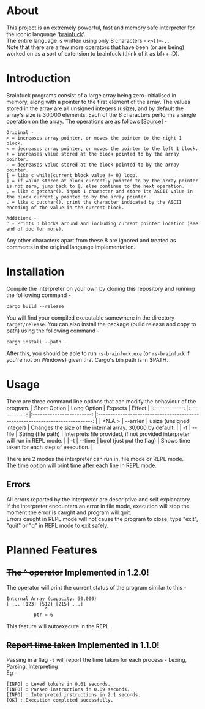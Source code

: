 # About

This project is an extremely powerful, fast and memory safe interpreter for the iconic language '[brainfuck](https://esolangs.org/wiki/Brainfuck)'.  
The entire language is written using only 8 characters - `<>[]+-,.`  
Note that there are a few more operators that have been (or are being) worked on as a sort of extension to brainfuck (think of it as bf++ :D).

# Introduction

Brainfuck programs consist of a large array being zero-initialised in memory, along with a pointer to the first element of the array. The values stored in the array are all unsigned integers (usize), and by default the array's size is 30,000 elements.
Each of the 8 characters performs a single operation on the array.
The operations are as follows [[Source]](https://gist.github.com/roachhd/dce54bec8ba55fb17d3a) -

```brainfuck
Original -
> = increases array pointer, or moves the pointer to the right 1 block.
< = decreases array pointer, or moves the pointer to the left 1 block.
+ = increases value stored at the block pointed to by the array pointer.
- = decreases value stored at the block pointed to by the array pointer.
[ = like c while(current_block_value != 0) loop.
] = if value stored at block currently pointed to by the array pointer is not zero, jump back to [. else continue to the next operation.
, = like c getchar(). input 1 character and store its ASCII value in the block currently pointed to by the array pointer.
. = like c putchar(). print the character indicated by the ASCII encoding of the value in the current block.
```

```brainfuck
Additions -
^ - Prints 3 blocks around and including current pointer location (see end of doc for more).
```

Any other characters apart from these 8 are ignored and treated as comments in the original language implementation.

# Installation

Compile the interpreter on your own by cloning this repository and running the folllowing command -

```
cargo build --release
```

You will find your compiled executable somewhere in the directory `target/release`.
You can also install the package (build release and copy to path) using the following command -

```
cargo install --path .
```

After this, you should be able to run `rs-brainfuck.exe` (or `rs-brainfuck` if you're not on Windows) given that Cargo's bin path is in $PATH.

# Usage

There are three command line options that can modify the behaviour of the program.
| Short Option | Long Option | Expects | Effect |
|:------------: |:-----------: |:------------------------: |:----------------------------------------------------------------------------: |
| <N.A.> | --arrlen | usize (unsigned integer) | Changes the size of the internal array. 30,000 by default. |
| -f | --file | String (file path) | Interprets file provided, if not provided interpreter will run in REPL mode. |
| -t | --time | bool (just put the flag) | Shows time taken for each step of execution. |

There are 2 modes the interpreter can run in, file mode or REPL mode.  
The time option will print time after each line in REPL mode.

## Errors

All errors reported by the interpreter are descriptive and self explanatory.  
If the interpreter encounters an error in file mode, execution will stop the moment the error is caught and program will quit.  
Errors caught in REPL mode will not cause the program to close, type "exit", "quit" or "q" in REPL mode to exit safely.

# Planned Features

## ~~The ^ operator~~ Implemented in 1.2.0!

The operator will print the current status of the program similar to this -

```
Internal Array (capacity: 30,000)
[ ... [123] [512] [215] ...]
              ^
          ptr = 6
```

This feature will autoexecute in the REPL.

## ~~Report time taken~~ Implemented in 1.1.0!

Passing in a flag `-t` will report the time taken for each process - Lexing, Parsing, Interpreting  
Eg -

```
[INFO] : Lexed tokens in 0.61 seconds.
[INFO] : Parsed instructions in 0.09 seconds.
[INFO] : Interpreted instructions in 2.1 seconds.
[OK] : Execution completed sucessfully.
```
